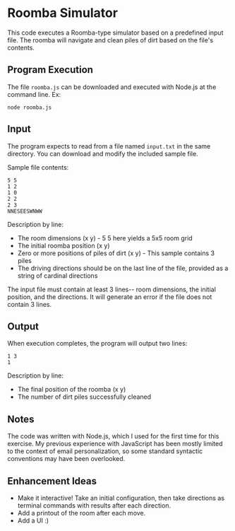 # Roomba Simulator
 This code executes a Roomba-type simulator based on a predefined input file. The roomba will navigate and clean piles of dirt based on the file's contents.

## Program Execution

The file `roomba.js` can be downloaded and executed with Node.js at the command line. Ex:

```
node roomba.js
```

## Input

The program expects to read from a file named `input.txt` in the same directory. You can download and modify the included sample file.

Sample file contents:

```
5 5
1 2
1 0
2 2
2 3
NNESEESWNWW
```

Description by line:

* The room dimensions (x y) - 5 5 here yields a 5x5 room grid
* The initial roomba position (x y)
* Zero or more positions of piles of dirt (x y) - This sample contains 3 piles
* The driving directions should be on the last line of the file, provided as a string of cardinal directions

The input file must contain at least 3 lines-- room dimensions, the initial position, and the directions. It will generate an error if the file does not contain 3 lines.

## Output

When execution completes, the program will output two lines:

```
1 3
1
```

Description by line:

* The final position of the roomba (x y)
* The number of dirt piles successfully cleaned

## Notes

 The code was written with Node.js, which I used for the first time for this exercise. My previous experience with JavaScript has been mostly limited to the context of email personalization, so some standard syntactic conventions may have been overlooked.

## Enhancement Ideas

* Make it interactive! Take an initial configuration, then take directions as terminal commands with results after each direction.
* Add a printout of the room after each move.
* Add a UI :)
